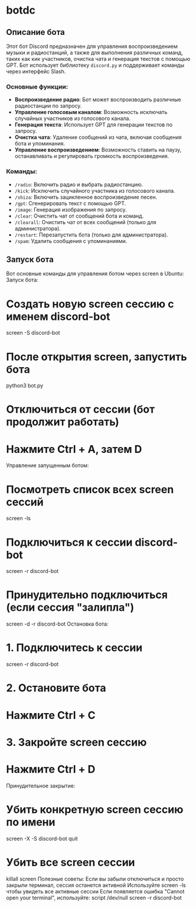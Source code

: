 # botdc

## Описание бота
Этот бот Discord предназначен для управления воспроизведением музыки и радиостанций, а также для выполнения различных команд, таких как кик участников, очистка чата и генерация текстов с помощью GPT. Бот использует библиотеку `discord.py` и поддерживает команды через интерфейс Slash.

### Основные функции:
- **Воспроизведение радио**: Бот может воспроизводить различные радиостанции по запросу.
- **Управление голосовым каналом**: Возможность исключать случайных участников из голосового канала.
- **Генерация текста**: Использует GPT для генерации текстов по запросу.
- **Очистка чата**: Удаление сообщений из чата, включая сообщения бота и упоминания.
- **Управление воспроизведением**: Возможность ставить на паузу, останавливать и регулировать громкость воспроизведения.

### Команды:
- `/radio`: Включить радио и выбрать радиостанцию.
- `/kick`: Исключить случайного участника из голосового канала.
- `/shiza`: Включить зацикленное воспроизведение песен.
- `/gpt`: Сгенерировать текст с помощью GPT.
- `/image`: Генерация изображения по запросу.
- `/clear`: Очистить чат от сообщений бота и команд.
- `/clearall`: Очистить чат от всех сообщений (только для администратора).
- `/restart`: Перезапустить бота (только для администратора).
- `/spam`: Удалить сообщения с упоминаниями.

## Запуск бота
Вот основные команды для управления ботом через screen в Ubuntu:
Запуск бота:
# Создать новую screen сессию с именем discord-bot
screen -S discord-bot

# После открытия screen, запустить бота
python3 bot.py

# Отключиться от сессии (бот продолжит работать)
# Нажмите Ctrl + A, затем D
Управление запущенным ботом:
# Посмотреть список всех screen сессий
screen -ls

# Подключиться к сессии discord-bot
screen -r discord-bot

# Принудительно подключиться (если сессия "залипла")
screen -d -r discord-bot
Остановка бота:
# 1. Подключитесь к сессии
screen -r discord-bot

# 2. Остановите бота
# Нажмите Ctrl + C

# 3. Закройте screen сессию
# Нажмите Ctrl + D
Принудительное закрытие:
# Убить конкретную screen сессию по имени
screen -X -S discord-bot quit

# Убить все screen сессии
killall screen
Полезные советы:
Если вы забыли отключиться и просто закрыли терминал, сессия останется активной
Используйте screen -ls чтобы увидеть все активные сессии
Если появляется ошибка "Cannot open your terminal", используйте:
script /dev/null
screen -r discord-bot